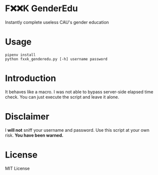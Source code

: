 # F❌❌K GenderEdu

Instantly complete useless CAU's gender education

# Usage
```shell
pipenv install
python fxxk_genderedu.py [-h] username password
```

# Introduction
It behaves like a macro. I was not able to bypass server-side elapsed time check. You can just execute the script and
leave it alone.

# Disclaimer
I **will not** sniff your username and password. Use this script at your own risk. **You have been warned.**

# License
MIT License
